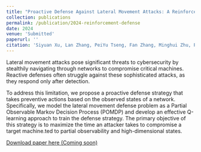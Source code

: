 ```yaml
---
title: "Proactive Defense Against Lateral Movement Attacks: A Reinforcement Learning Approach"
collection: publications
permalink: /publication/2024-reinforcement-defense
date: 2024
venue: 'Submitted'
paperurl: ''
citation: 'Siyuan Xu, Lan Zhang, PeiYu Tseng, Fan Zhang, Minghui Zhu, Peng Liu. (2024). &quot;Proactive Defense Against Lateral Movement Attacks: A Reinforcement Learning Approach.&quot; <i>Submitted</i>'
---
```


Lateral movement attacks pose significant threats to cybersecurity by stealthily navigating through networks to compromise critical machines. Reactive defenses often struggle against these sophisticated attacks, as they respond only after detection.

To address this limitation, we propose a proactive defense strategy that takes preventive actions based on the observed states of a network. Specifically, we model the lateral movement defense problem as a Partial Observable Markov Decision Process (POMDP) and develop an effective Q-learning approach to train the defense strategy. The primary objective of this strategy is to maximize the time an attacker takes to compromise a target machine.ted to partial
observability and high-dimensional states.

[Download paper here (Coming soon)]()